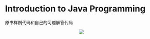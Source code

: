 Introduction to Java Programming
================================
原书样例代码和自己的习题解答代码  
<!--![](http://img2.douban.com/lpic/s4240121.jpg)-->
<div align=center><img src=http://b.hiphotos.baidu.com/image/w%3D2048%3Bq%3D90/sign=dd5564cde5cd7b89e96c3d833b1c79d6/d439b6003af33a87e002641dc55c10385343b54d.jpg></div>

